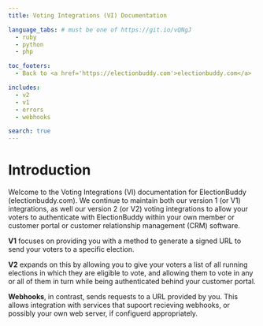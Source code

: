 ```yaml
---
title: Voting Integrations (VI) Documentation

language_tabs: # must be one of https://git.io/vQNgJ
  - ruby
  - python
  - php

toc_footers:
  - Back to <a href='https://electionbuddy.com'>electionbuddy.com</a>

includes:
  - v2
  - v1
  - errors
  - webhooks

search: true
---
```


# Introduction

Welcome to the Voting Integrations (VI) documentation for ElectionBuddy (electionbuddy.com). We continue to maintain both our version 1 (or V1) integrations, as well our version 2 (or V2) voting integrations to allow your voters to authenticate with ElectionBuddy within your own member or customer portal or customer relationship management (CRM) software.

**V1** focuses on providing you with a method to generate a signed URL to send your voters to a specific election.

**V2** expands on this by allowing you to give your voters a list of all running elections in which they are eligible to vote, and allowing them to vote in any or all of them in turn while being authenticated behind your customer portal.

**Webhooks**, in contrast, sends requests to a URL provided by you. This allows integration with services that supoort recieving webhooks, or possibly your own web server, if configuerd appropriately.
